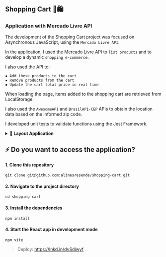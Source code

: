 
## Shopping Cart 🛒🛍️

### Application with Mercado Livre API

The development of the Shopping Cart project was focused on Asynchronous JavaScript, using the ``Mercado Livre API``.

In the application, I used the Mercado Livre API to ``list products`` and to develop a dynamic ``shopping e-commerce``.

I also used the API to:

```
▪️ Add these products to the cart
▪️ Remove products from the cart
▪️ Update the cart total price in real time
```
When loading the page, items added to the shopping cart are retrieved from LocalStorage.

I also used the ``AwesomeAPI`` and ``BrasilAPI-CEP`` APIs to obtain the location data based on the informed zip code.

I developed unit tests to validate functions using the Jest Framework.

<details>
 <summary><strong>📱 Layout Application</strong></summary><br />

<img src= 'https://user-images.githubusercontent.com/115574024/232637560-9d1429c5-48b4-469c-95e2-cea882719554.png'/>

</details>

## ⚡ Do you want to access the application?

#### 1. Clone this repository

```
git clone git@github.com:alinesresende/shopping-cart.git
```

#### 2. Navigate to the project directory

```
cd shopping-cart
```

#### 3. Install the dependencies

```
npm install
```

#### 4. Start the React app in development mode

```
npm vite
```

> Deploy: https://lnkd.in/dvSdiwyf


